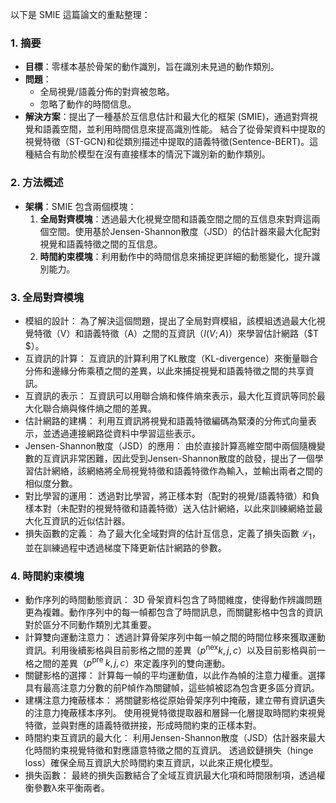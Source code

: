 以下是 SMIE 這篇論文的重點整理：

### **1. 摘要**
- **目標**：零樣本基於骨架的動作識別，旨在識別未見過的動作類別。
- **問題**：
  - 全局視覺/語義分佈的對齊被忽略。
  - 忽略了動作的時間信息。
- **解決方案**：提出了一種基於互信息估計和最大化的框架 (SMIE)，通過對齊視覺和語義空間，並利用時間信息來提高識別性能。
結合了從骨架資料中提取的視覺特徵（ST-GCN)和從類別描述中提取的語義特徵(Sentence-BERT)。這種結合有助於模型在沒有直接樣本的情況下識別新的動作類別。
  
### **2. 方法概述**
- **架構**：SMIE 包含兩個模塊：
  1. **全局對齊模塊**：透過最大化視覺空間和語義空間之間的互信息來對齊這兩個空間。使用基於Jensen-Shannon散度（JSD）的估計器來最大化配對視覺和語義特徵之間的互信息。
  2. **時間約束模塊**：利用動作中的時間信息來捕捉更詳細的動態變化，提升識別能力。
  
### **3. 全局對齊模塊**
- 模組的設計：
	為了解決這個問題，提出了全局對齊模組，該模組透過最大化視覺特徵（V）和語義特徵（A）之間的互資訊（$I(V; A)$）來學習估計網路（$T $）。
- 互資訊的計算：
	互資訊的計算利用了KL散度（KL-divergence）來衡量聯合分佈和邊緣分佈乘積之間的差異，以此來捕捉視覺和語義特徵之間的共享資訊。
- 互資訊的表示：
	互資訊可以用聯合熵和條件熵來表示，最大化互資訊等同於最大化聯合熵與條件熵之間的差異。
- 估計網路的建構：
	利用互資訊將視覺和語義特徵編碼為緊湊的分佈式向量表示，並透過連接網路從資料中學習這些表示。
- Jensen-Shannon散度（JSD）的應用：
	由於直接計算高維空間中兩個隨機變數的互資訊非常困難，因此受到Jensen-Shannon散度的啟發，提出了一個學習估計網絡，該網絡將全局視覺特徵和語義特徵作為輸入，並輸出兩者之間的相似度分數。
- 對比學習的運用：
	透過對比學習，將正樣本對（配對的視覺/語義特徵）和負樣本對（未配對的視覺特徵和語義特徵）送入估計網絡，以此來訓練網絡並最大化互資訊的近似估計器。
- 損失函數的定義：
	為了最大化全域對齊的估計互信息，定義了損失函數 $\mathcal{L}_{1}$，並在訓練過程中透過梯度下降更新估計網路的參數。

  
### **4. 時間約束模塊**

- 動作序列的時間動態資訊：
	3D 骨架資料包含了時間維度，使得動作辨識問題更為複雜。動作序列中的每一幀都包含了時間訊息，而關鍵影格中包含的資訊對於區分不同動作類別尤其重要。
- 計算雙向運動注意力：
	透過計算骨架序列中每一幀之間的時間位移來獲取運動資訊。利用後續影格與目前影格之間的差異（$p^{\text{nex}}{k,j,c}$）以及目前影格與前一格之間的差異（$p^{\text{pre }}{k,j,c}$）來定義序列的雙向運動。
- 關鍵影格的選擇：
	計算每一幀的平均運動值，以此作為幀的注意力權重。選擇具有最高注意力分數的前P幀作為關鍵幀，這些幀被認為包含更多區分資訊。
- 建構注意力掩蔽樣本：
	將關鍵影格從原始骨架序列中掩蔽，建立帶有資訊遺失的注意力掩蔽樣本序列。
	使用視覺特徵提取器和層歸一化層提取時間約束視覺特徵，並與對應的語義特徵拼接，形成時間約束的正樣本對。
- 時間約束互資訊的最大化：
	利用Jensen-Shannon散度（JSD）估計器來最大化時間約束視覺特徵和對應語意特徵之間的互資訊。
	透過鉸鏈損失（hinge loss）確保全局互資訊大於時間約束互資訊，以此來正規化模型。
- 損失函數：
	最終的損失函數結合了全域互資訊最大化項和時間限制項，透過權衡參數λ來平衡兩者。
